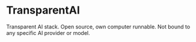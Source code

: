 # TransparentAI
Transparent AI stack. Open source, own computer runnable. Not bound to any specific AI provider or model.
